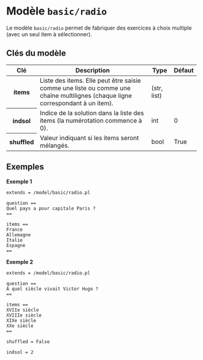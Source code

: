 # Modèle `basic/radio`

Le modèle `basic/radio` permet de fabriquer des exercices à choix multiple (avec un seul item à sélectionner).

## Clés du modèle

<table class="table">
  <thead>
    <tr>
      <th scope="col">Clé</th>
      <th scope="col">Description</th>
      <th scope="col">Type</th>
      <th scope="col">Défaut</th>
    </tr>
  </thead>
  <tbody>
    <tr>
      <th scope="row"> items </th>
      <td> Liste des items. Elle peut être saisie comme une liste ou comme une chaîne multilignes (chaque ligne correspondant à un item). </td>
      <td> (str, list) </td>
      <td>  </td>
    </tr>
    <tr>
      <th scope="row"> indsol </th>
      <td> Indice de la solution dans la liste des items (la numérotation commence à 0). </td>
      <td> int </td>
      <td> 0 </td>
    </tr>
    <tr>
      <th scope="row"> shuffled </th>
      <td> Valeur indiquant si les items seront mélangés. </td>
      <td> bool </td>
      <td> True </td>
    </tr>
  </tbody>
</table>

## Exemples

**Exemple 1**

```
extends = /model/basic/radio.pl

question ==
Quel pays a pour capitale Paris ?
==

items ==
France
Allemagne
Italie
Espagne
==
```

**Exemple 2**

```
extends = /model/basic/radio.pl

question ==
À quel siècle vivait Victor Hugo ?
==

items ==
XVIIe siècle
XVIIIe siècle
XIXe siècle
XXe siècle
==

shuffled = False

indsol = 2
```
